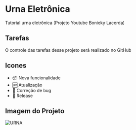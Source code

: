 # Urna Eletrônica
Tutorial urna eletrônica (Projeto Youtube Bonieky Lacerda)

## Tarefas

O controle das tarefas desse projeto será realizado no GitHub

## Icones

- :package: Nova funcionalidade
- :up: Atualização
- :bug: Correção de bug
- :checkered_flag: Release

## Imagem do Projeto

![URNA](https://user-images.githubusercontent.com/88353028/154183113-e7c907b1-7baa-4853-b508-a338e3383975.png)
